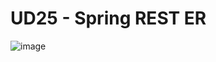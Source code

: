 # UD25 - Spring REST ER
![image](https://user-images.githubusercontent.com/100615218/232424537-3ea6985d-0bcf-414f-a010-79d2d8e43583.png)

